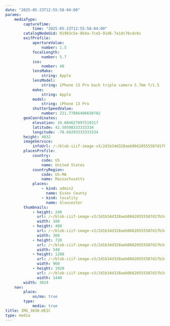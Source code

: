 ```yaml
---
date: "2025-05-23T12:55:58-04:00"
params:
    mediaType:
        captureTime:
            time: "2025-05-23T12:55:58-04:00"
        catalogNodeUid: 01983c5e-8b4a-7ce5-91d6-7a1dc76cdc6c
        exifProfile:
            apertureValue:
                number: 1.5
            focalLength:
                number: 5.7
            iso:
                number: 40
            lensMake:
                string: Apple
            lensModel:
                string: iPhone 13 Pro back triple camera 5.7mm f/1.5
            make:
                string: Apple
            model:
                string: iPhone 13 Pro
            shutterSpeedValue:
                number: 221.77866406650702
        geoCoordinates:
            elevation: 19.684627897519317
            latitude: 42.58508333333334
            longitude: -70.69293333333334
        height: 4032
        imageService:
            infoUrl: /~/blob-iiif-image-v3/2d1b34d328aeb06620555587d1fb3c50db96161c1b09ef32d788918acaf16c5c/info.json
        placesProfile:
            country:
                code: US
                name: United States
            countryRegion:
                code: US-MA
                name: Massachusetts
            places:
                - kind: admin2
                  name: Essex County
                - kind: locality
                  name: Gloucester
        thumbnails:
            - height: 240
              url: /~/blob-iiif-image-v3/2d1b34d328aeb06620555587d1fb3c50db96161c1b09ef32d788918acaf16c5c/full/180%2C240/0/default.jpg
              width: 180
            - height: 480
              url: /~/blob-iiif-image-v3/2d1b34d328aeb06620555587d1fb3c50db96161c1b09ef32d788918acaf16c5c/full/360%2C480/0/default.jpg
              width: 360
            - height: 720
              url: /~/blob-iiif-image-v3/2d1b34d328aeb06620555587d1fb3c50db96161c1b09ef32d788918acaf16c5c/full/540%2C720/0/default.jpg
              width: 540
            - height: 1280
              url: /~/blob-iiif-image-v3/2d1b34d328aeb06620555587d1fb3c50db96161c1b09ef32d788918acaf16c5c/full/960%2C1280/0/default.jpg
              width: 960
            - height: 1920
              url: /~/blob-iiif-image-v3/2d1b34d328aeb06620555587d1fb3c50db96161c1b09ef32d788918acaf16c5c/full/1440%2C1920/0/default.jpg
              width: 1440
        width: 3024
    nav:
        place:
            us/ma: true
        type:
            media: true
title: IMG_3630.HEIC
type: media
---
```

